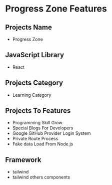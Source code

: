 # Progress Zone Features

## Projects Name

- Progress Zone

## JavaScript Library

- React

## Projects Category

- Learning Category

## Projects To Features

- Programming Skill Grow
- Special Blogs For Developers
- Google GitHub Provider Login System
- Private Route Process
- Fake data Load From Node.js

## Framework

- tailwind
- tailwind others components
